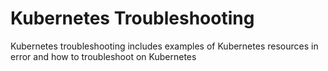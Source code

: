 # Kubernetes Troubleshooting

Kubernetes troubleshooting includes examples of Kubernetes resources in error and how to troubleshoot on Kubernetes
